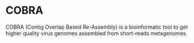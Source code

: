 # COBRA
COBRA (Contig Overlap Based Re-Assembly) is a bioinformatic tool to get higher quality virus genomes assembled from short-reads metagenomes.

# 
